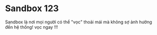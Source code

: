Sandbox 123
===========

Sandbox là  nơi mọi người có thể "vọc" thoải mái mà không sợ ảnh hưởng đến hệ thống!
vọc ngay !!!

